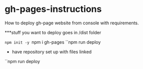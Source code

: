 # gh-pages-instructions

How to deploy gh-page website from console with requirements.

***stuff you want to deploy goes in /dist folder

``npm init -y ``npm i gh-pages ``npm run deploy

* have repository set up with files linked

``npm run deploy


